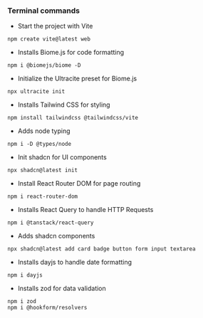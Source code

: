 ### Terminal commands

- Start the project with Vite

```
npm create vite@latest web
```

- Installs Biome.js for code formatting

```
npm i @biomejs/biome -D
```

- Initialize the Ultracite preset for Biome.js

```
npx ultracite init
```

- Installs Tailwind CSS for styling

```
npm install tailwindcss @tailwindcss/vite
```

- Adds node typing

```
npm i -D @types/node
```

- Init shadcn for UI components

```
npx shadcn@latest init
```

- Install React Router DOM for page routing

```
npm i react-router-dom
```

- Installs React Query to handle HTTP Requests

```
npm i @tanstack/react-query
```

- Adds shadcn components

```
npx shadcn@latest add card badge button form input textarea
```

- Installs dayjs to handle date formatting

```
npm i dayjs
```

- Installs zod for data validation

```
npm i zod
npm i @hookform/resolvers
```
